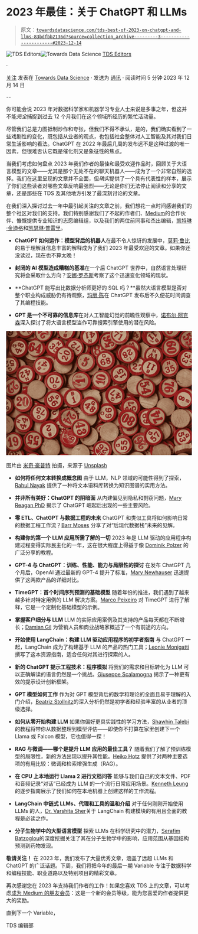 # 2023 年最佳：关于 ChatGPT 和 LLMs

> 原文：[`towardsdatascience.com/tds-best-of-2023-on-chatgpt-and-llms-83bdfbb2136d?source=collection_archive---------3-----------------------#2023-12-14`](https://towardsdatascience.com/tds-best-of-2023-on-chatgpt-and-llms-83bdfbb2136d?source=collection_archive---------3-----------------------#2023-12-14)

[](https://towardsdatascience.medium.com/?source=post_page-----83bdfbb2136d--------------------------------)![TDS Editors](https://towardsdatascience.medium.com/?source=post_page-----83bdfbb2136d--------------------------------)[](https://towardsdatascience.com/?source=post_page-----83bdfbb2136d--------------------------------)![Towards Data Science](https://towardsdatascience.com/?source=post_page-----83bdfbb2136d--------------------------------) [TDS Editors](https://towardsdatascience.medium.com/?source=post_page-----83bdfbb2136d--------------------------------)

·

[关注](https://medium.com/m/signin?actionUrl=https%3A%2F%2Fmedium.com%2F_%2Fsubscribe%2Fuser%2F7e12c71dfa81&operation=register&redirect=https%3A%2F%2Ftowardsdatascience.com%2Ftds-best-of-2023-on-chatgpt-and-llms-83bdfbb2136d&user=TDS+Editors&userId=7e12c71dfa81&source=post_page-7e12c71dfa81----83bdfbb2136d---------------------post_header-----------) 发表在 [Towards Data Science](https://towardsdatascience.com/?source=post_page-----83bdfbb2136d--------------------------------) · 发送为 [通讯](https://towardsdatascience.com/newsletter?source=post_page-----83bdfbb2136d--------------------------------) · 阅读时间 5 分钟·2023 年 12 月 14 日 [](https://medium.com/m/signin?actionUrl=https%3A%2F%2Fmedium.com%2F_%2Fvote%2Ftowards-data-science%2F83bdfbb2136d&operation=register&redirect=https%3A%2F%2Ftowardsdatascience.com%2Ftds-best-of-2023-on-chatgpt-and-llms-83bdfbb2136d&user=TDS+Editors&userId=7e12c71dfa81&source=-----83bdfbb2136d---------------------clap_footer-----------)

--

[](https://medium.com/m/signin?actionUrl=https%3A%2F%2Fmedium.com%2F_%2Fbookmark%2Fp%2F83bdfbb2136d&operation=register&redirect=https%3A%2F%2Ftowardsdatascience.com%2Ftds-best-of-2023-on-chatgpt-and-llms-83bdfbb2136d&source=-----83bdfbb2136d---------------------bookmark_footer-----------)

你可能会说 2023 年对数据科学家和机器学习专业人士来说是多事之年，但这并不能*完全*捕捉到过去 12 个月我们在这个领域所经历的繁忙活动量。

尽管我们总是力图抵制炒作和夸张，但我们不得不承认，是的，我们确实看到了一些戏剧性的变化，既包括从业者的观点，也包括社会整体对人工智能及其对我们日常生活影响的看法。ChatGPT 在 2022 年最后几周的发布远不是这种过渡的唯一因素，但很难否认它既是催化剂又是象征性的焦点。

当我们考虑如何盘点 2023 年我们作者的最佳和最受欢迎作品时，回顾关于大语言模型的文章——尤其是那个无处不在的聊天机器人——成为了一个非常自然的选择。我们在这里呈现的文章并不全面，但*确实*提供了一个具有代表性的样本，展示了你们这些读者对哪些文章反响最强烈——无论是你们无法停止阅读和分享的文章，还是那些在 TDS 及其他地方引发了最深刻讨论的文章。

在我们深入探讨过去一年中最引起关注的文章之前，我们想花一点时间感谢我们的整个社区对我们的支持。我们特别感谢我们了不起的作者们、[Medium](https://medium.com/u/a32c340ea342?source=post_page-----83bdfbb2136d--------------------------------)的合作伙伴、慷慨提供专业知识的志愿编辑组，以及我们的两位前同事和杰出编辑，[凯特琳·金迪格](https://medium.com/u/2155e1f99318?source=post_page-----83bdfbb2136d--------------------------------)和[凯瑟琳·普雷里](https://medium.com/u/29c9531ee6f5?source=post_page-----83bdfbb2136d--------------------------------)。

+   **ChatGPT 如何运作：模型背后的机器人**在最不令人惊讶的发展中，[莫莉·鲁比](https://medium.com/u/7a38f8e9fb80?source=post_page-----83bdfbb2136d--------------------------------)的易于理解且信息丰富的解释成为了我们 2023 年最受欢迎的文章。如果你还没读过，现在也不算太晚！

+   **封闭的 AI 模型造成糟糕的基准**在一个后 ChatGPT 世界中，自然语言处理研究将会采取什么方向？[安娜·罗杰斯](https://medium.com/u/201bcd64e17?source=post_page-----83bdfbb2136d--------------------------------)考察了这个迅速变化领域的现状。

+   **ChatGPT 能写出比数据分析师更好的 SQL 吗？**虽然大语言模型是否对整个职业构成威胁仍有待观察，[玛丽·陈](https://medium.com/u/4cfa1d0b321f?source=post_page-----83bdfbb2136d--------------------------------)在 ChatGPT 发布后不久便花时间调查了其编程技能。

+   **GPT 是一个不可靠的信息库**在对人工智能幻觉的前瞻性观察中，[诺布尔·阿克森](https://medium.com/u/68605bd278a3?source=post_page-----83bdfbb2136d--------------------------------)深入探讨了将大语言模型当作可靠搜索引擎使用的潜在风险。

![](img/ad425592ddeb01443641c0c130a09902.png)

图片由 [米奇·豪普特](https://unsplash.com/@rocinante_11?utm_source=medium&utm_medium=referral) 拍摄，来源于 [Unsplash](https://unsplash.com/?utm_source=medium&utm_medium=referral)

+   **如何将任何文本转换成概念图** 由于 LLM，NLP 领域的可能性得到了探索，[Rahul Nayak](https://medium.com/u/473e87f4b733?source=post_page-----83bdfbb2136d--------------------------------) 提供了一种将文本语料库转换为知识图谱的实用方法。

+   **并非所有美好：ChatGPT 的阴暗面** 从内建偏见到隐私和剽窃问题，[Mary Reagan PhD](https://medium.com/u/4a596f4380a0?source=post_page-----83bdfbb2136d--------------------------------) 揭示了 ChatGPT 崛起后出现的一些主要风险。

+   **零 ETL、ChatGPT 与数据工程的未来** ChatGPT 和类似工具将如何影响日常的数据工程工作流？[Barr Moses](https://medium.com/u/2818bac48708?source=post_page-----83bdfbb2136d--------------------------------) 分享了对“后现代数据栈”未来的见解。

+   **构建你的第一个 LLM 应用所需了解的一切** 2023 年是 LLM 驱动的应用程序构建过程变得实际民主化的一年，这在很大程度上得益于像 [Dominik Polzer](https://medium.com/u/3ab8d3143e32?source=post_page-----83bdfbb2136d--------------------------------) 的广泛分享的教程。

+   **GPT-4 与 ChatGPT：训练、性能、能力与局限性的探讨** 在发布 ChatGPT 几个月后，OpenAI 通过最新的 GPT-4 提升了标准，[Mary Newhauser](https://medium.com/u/6b27bdb820b9?source=post_page-----83bdfbb2136d--------------------------------) 迅速提供了这两款产品的详细对比。

+   **TimeGPT：首个时间序列预测的基础模型** 随着年份的推进，我们遇到了越来越多针对特定用例的 LLM 解决方案。[Marco Peixeiro](https://medium.com/u/741c1c8fcfbd?source=post_page-----83bdfbb2136d--------------------------------) 对 TimeGPT 进行了解释，它是一个定制化基础模型的示例。

+   **掌握客户细分与 LLM** LLM 的实际应用案例及其支持的产品每天都在不断增长；[Damian Gil](https://medium.com/u/87864cbc1dda?source=post_page-----83bdfbb2136d--------------------------------) 为营销人员和商业战略家概述了一个有前途的方向。

+   **开始使用 LangChain：构建 LLM 驱动应用程序的初学者指南** 与 ChatGPT 一起，LangChain 成为了构建基于 LLM 的产品的热门工具；[Leonie Monigatti](https://medium.com/u/3a38da70d8dc?source=post_page-----83bdfbb2136d--------------------------------) 撰写了这本资源指南，适合任何对其进行探索的人。

+   **新的 ChatGPT 提示工程技术：程序模拟** 将我们的需求和目标转化为 LLM 可以正确解读的语言仍然是一个挑战。[Giuseppe Scalamogna](https://medium.com/u/e039aa8b7221?source=post_page-----83bdfbb2136d--------------------------------) 揭示了一种更有效的提示设计创新框架。

+   **GPT 模型如何工作** 作为对 GPT 模型背后的数学和理论的全面且易于理解的入门介绍，[Beatriz Stollnitz](https://medium.com/u/1c8863892480?source=post_page-----83bdfbb2136d--------------------------------)的深入分析仍然是初学者和经验丰富的从业者的顶级选择。

+   **如何从零开始构建 LLM** 如果你偏好更具实践性的学习方法，[Shawhin Talebi](https://medium.com/u/f3998e1cd186?source=post_page-----83bdfbb2136d--------------------------------) 的教程将带你从数据整理到模型评估——即使你不打算在家里创建下一个 Llama 或 Falcon 模型，它也值得一探！

+   **RAG 与微调——哪个是提升 LLM 应用的最佳工具？** 随着我们了解了预训练模型的局限性，新的方法出现以提升其性能。[Heiko Hotz](https://medium.com/u/993c21f1b30f?source=post_page-----83bdfbb2136d--------------------------------) 提供了对两种主要选项的有用比较：微调和检索增强生成（RAG）。

+   **在 CPU 上本地运行 Llama 2 进行文档问答** 能够与我们自己的文本文件、PDF 和音频记录“对话”已经成为 LLM 的一个流行日常应用场景。[Kenneth Leung](https://medium.com/u/dcd08e36f2d0?source=post_page-----83bdfbb2136d--------------------------------) 的逐步指南展示了我们如何在本地机器上创建这样的工作流程。

+   **LangChain 中链式 LLMs、代理和工具的温和介绍** 对于任何刚刚开始使用 LLMs 的人，[Dr. Varshita Sher](https://medium.com/u/f8ca36def59?source=post_page-----83bdfbb2136d--------------------------------)关于 LangChain 构建模块的有用且全面的教程是必读之作。

+   **分子生物学中的大型语言模型** 探索 LLMs 在科学研究中的潜力，[Serafim Batzoglou](https://medium.com/u/ccf342949c4?source=post_page-----83bdfbb2136d--------------------------------)的深度挖掘关注了其在分子生物学中的影响，应用范围从基因结构预测到药物发现。

**敬请关注！** 在 2023 年，我们发布了大量优秀文章，涵盖了远超 LLMs 和 ChatGPT 的广泛话题。下周，我们将把今年的最后一期 Variable 专注于数据科学和编程技能、职业道路以及特别项目的精彩文章。

再次感谢您在 2023 年支持我们作者的工作！如果您喜欢 TDS 上的文章，可以考虑[成为 Medium 的朋友会员](https://blog.medium.com/become-a-friend-of-medium-dd2fa7bf16c3)：这是一个新的会员等级，能为您喜爱的作者提供更大的奖励。

直到下一个 Variable，

TDS 编辑部
